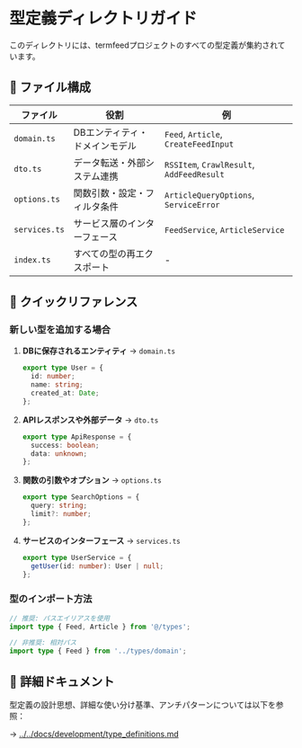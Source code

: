 # 型定義ディレクトリガイド

このディレクトリには、termfeedプロジェクトのすべての型定義が集約されています。

## 📁 ファイル構成

| ファイル | 役割 | 例 |
|---------|------|-----|
| `domain.ts` | DBエンティティ・ドメインモデル | `Feed`, `Article`, `CreateFeedInput` |
| `dto.ts` | データ転送・外部システム連携 | `RSSItem`, `CrawlResult`, `AddFeedResult` |
| `options.ts` | 関数引数・設定・フィルタ条件 | `ArticleQueryOptions`, `ServiceError` |
| `services.ts` | サービス層のインターフェース | `FeedService`, `ArticleService` |
| `index.ts` | すべての型の再エクスポート | - |

## 🚀 クイックリファレンス

### 新しい型を追加する場合

1. **DBに保存されるエンティティ** → `domain.ts`
   ```typescript
   export type User = {
     id: number;
     name: string;
     created_at: Date;
   };
   ```

2. **APIレスポンスや外部データ** → `dto.ts`
   ```typescript
   export type ApiResponse = {
     success: boolean;
     data: unknown;
   };
   ```

3. **関数の引数やオプション** → `options.ts`
   ```typescript
   export type SearchOptions = {
     query: string;
     limit?: number;
   };
   ```

4. **サービスのインターフェース** → `services.ts`
   ```typescript
   export type UserService = {
     getUser(id: number): User | null;
   };
   ```

### 型のインポート方法

```typescript
// 推奨: パスエイリアスを使用
import type { Feed, Article } from '@/types';

// 非推奨: 相対パス
import type { Feed } from '../types/domain';
```

## 📖 詳細ドキュメント

型定義の設計思想、詳細な使い分け基準、アンチパターンについては以下を参照：

→ [../../docs/development/type_definitions.md](../../docs/development/type_definitions.md)